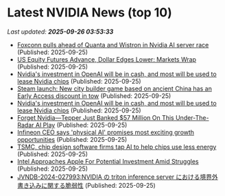 # Latest NVIDIA News (top 10)
_Last updated: **2025-09-26 03:53:33**_

- [Foxconn pulls ahead of Quanta and Wistron in Nvidia AI server race](https://www.digitimes.com/news/a20250925PD212/foxconn-nvidia-wistron-quanta-ai-server.html) (Published: 2025-09-25)
- [US Equity Futures Advance, Dollar Edges Lower: Markets Wrap](https://financialpost.com/pmn/business-pmn/us-equity-futures-advance-dollar-edges-lower-markets-wrap) (Published: 2025-09-25)
- [Nvidia's investment in OpenAI will be in cash, and most will be used to lease Nvidia chips](https://biztoc.com/x/cddae7924bbab0fa) (Published: 2025-09-25)
- [Steam launch: New city builder game based on ancient China has an Early Access discount in tow](https://www.notebookcheck.net/Steam-launch-New-city-builder-game-based-on-ancient-China-has-an-Early-Access-discount-in-tow.1123828.0.html) (Published: 2025-09-25)
- [Nvidia's investment in OpenAI will be in cash, and most will be used to lease Nvidia chips](https://www.cnbc.com/2025/09/24/nvidia-openai-investment-in-cash-mostly-used-to-lease-nvidia-chips.html) (Published: 2025-09-25)
- [Forget Nvidia—Tepper Just Banked $57 Million On This Under-The-Radar AI Play](https://finance.yahoo.com/news/forget-nvidia-tepper-just-banked-023119190.html) (Published: 2025-09-25)
- [Infineon CEO says 'physical AI' promises most exciting growth opportunities](https://biztoc.com/x/d0f7239341c15b30) (Published: 2025-09-25)
- [TSMC, chip design software firms tap AI to help chips use less energy](https://economictimes.indiatimes.com/tech/technology/tsmc-chip-design-software-firms-tap-ai-to-help-chips-use-less-energy/articleshow/124102626.cms) (Published: 2025-09-25)
- [Intel Approaches Apple For Potential Investment Amid Struggles](https://apple.slashdot.org/story/25/09/24/2141256/intel-approaches-apple-for-potential-investment-amid-struggles) (Published: 2025-09-25)
- [JVNDB-2024-027993:NVIDIA の triton inference server における境界外書き込みに関する脆弱性](http://vrda.jpcert.or.jp/feed/ja/JVNiPedia_JVNDB-2024-027993_AD_1.html) (Published: 2025-09-25)
